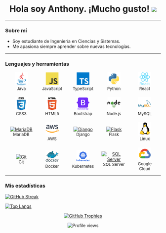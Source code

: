 <div id="badges" align="center">
  <img decoding="async" src="https://visitor-badge-reloaded.herokuapp.com/badge?page_id=anthony-97.anthony-97&color=00cf00" alt=""/>
</div>

<h1 align="center">
  Hola soy Anthony. ¡Mucho gusto!
  <img decoding="async" src="https://media.giphy.com/media/hvRJCLFzcasrR4ia7z/giphy.gif" width="30px"/>
</h1>

---

<div id="header" align="left">

<h3>Sobre mí</h3>
<ul>
  <li>Soy estudiante de Ingeniería en Ciencias y Sistemas.</li>
  <li>Me apasiona siempre aprender sobre nuevas tecnologías.</li>
</ul>

---

<h3>Lenguajes y herramientas</h3>

<div style="display: flex; flex-wrap: wrap; gap: 20px; justify-content: center; align-items: center;">

  <div style="text-align: center; width: 80px;">
    <a target="_blank" href="https://www.java.com/">
      <img src="https://raw.githubusercontent.com/devicons/devicon/master/icons/java/java-original.svg" alt="Java" width="42" height="42" />
    </a>
    <div style="font-size: 13px; word-wrap: break-word; word-break: break-word;">Java</div>
  </div>

  <div style="text-align: center; width: 80px;">
    <a target="_blank" href="https://developer.mozilla.org/en-US/docs/Web/JavaScript">
      <img src="https://raw.githubusercontent.com/devicons/devicon/master/icons/javascript/javascript-original.svg" alt="JavaScript" width="42" height="42" />
    </a>
    <div style="font-size: 13px; word-wrap: break-word; word-break: break-word;">JavaScript</div>
  </div>

  <div style="text-align: center; width: 80px;">
    <a target="_blank" href="https://www.typescriptlang.org/">
      <img src="https://raw.githubusercontent.com/devicons/devicon/master/icons/typescript/typescript-original.svg" alt="TypeScript" width="42" height="42" />
    </a>
    <div style="font-size: 13px; word-wrap: break-word; word-break: break-word;">TypeScript</div>
  </div>

  <div style="text-align: center; width: 80px;">
    <a target="_blank" href="https://www.python.org/">
      <img src="https://raw.githubusercontent.com/devicons/devicon/master/icons/python/python-original.svg" alt="Python" width="42" height="42" />
    </a>
    <div style="font-size: 13px; word-wrap: break-word; word-break: break-word;">Python</div>
  </div>

  <div style="text-align: center; width: 80px;">
    <a target="_blank" href="https://reactjs.org/">
      <img src="https://raw.githubusercontent.com/devicons/devicon/master/icons/react/react-original-wordmark.svg" alt="React" width="42" height="42" />
    </a>
    <div style="font-size: 13px; word-wrap: break-word; word-break: break-word;">React</div>
  </div>

  <div style="text-align: center; width: 80px;">
    <a target="_blank" href="https://developer.mozilla.org/en-US/docs/Web/CSS">
      <img src="https://raw.githubusercontent.com/devicons/devicon/master/icons/css3/css3-original-wordmark.svg" alt="CSS3" width="42" height="42" />
    </a>
    <div style="font-size: 13px; word-wrap: break-word; word-break: break-word;">CSS3</div>
  </div>

  <div style="text-align: center; width: 80px;">
    <a target="_blank" href="https://developer.mozilla.org/en-US/docs/Web/HTML">
      <img src="https://raw.githubusercontent.com/devicons/devicon/master/icons/html5/html5-original-wordmark.svg" alt="HTML5" width="42" height="42" />
    </a>
    <div style="font-size: 13px; word-wrap: break-word; word-break: break-word;">HTML5</div>
  </div>

  <div style="text-align: center; width: 80px;">
    <a target="_blank" href="https://getbootstrap.com/">
      <img src="https://raw.githubusercontent.com/devicons/devicon/master/icons/bootstrap/bootstrap-plain-wordmark.svg" alt="Bootstrap" width="42" height="42" />
    </a>
    <div style="font-size: 13px; word-wrap: break-word; word-break: break-word;">Bootstrap</div>
  </div>

  <div style="text-align: center; width: 80px;">
    <a target="_blank" href="https://nodejs.org/">
      <img src="https://raw.githubusercontent.com/devicons/devicon/master/icons/nodejs/nodejs-original-wordmark.svg" alt="Node.js" width="42" height="42" />
    </a>
    <div style="font-size: 13px; word-wrap: break-word; word-break: break-word;">Node.js</div>
  </div>

  <div style="text-align: center; width: 80px;">
    <a target="_blank" href="https://www.mysql.com/">
      <img src="https://raw.githubusercontent.com/devicons/devicon/master/icons/mysql/mysql-original-wordmark.svg" alt="MySQL" width="42" height="42" />
    </a>
    <div style="font-size: 13px; word-wrap: break-word; word-break: break-word;">MySQL</div>
  </div>

  <div style="text-align: center; width: 80px;">
    <a target="_blank" href="https://mariadb.org/">
      <img src="https://www.vectorlogo.zone/logos/mariadb/mariadb-icon.svg" alt="MariaDB" width="42" height="42" />
    </a>
    <div style="font-size: 13px; word-wrap: break-word; word-break: break-word;">MariaDB</div>
  </div>

  <div style="text-align: center; width: 80px;">
    <a target="_blank" href="https://aws.amazon.com/">
      <img src="https://raw.githubusercontent.com/devicons/devicon/master/icons/amazonwebservices/amazonwebservices-original-wordmark.svg" alt="AWS" width="42" height="42" />
    </a>
    <div style="font-size: 13px; word-wrap: break-word; word-break: break-word;">AWS</div>
  </div>

  <div style="text-align: center; width: 80px;">
    <a target="_blank" href="https://www.djangoproject.com/">
      <img src="https://cdn.worldvectorlogo.com/logos/django.svg" alt="Django" width="42" height="42" />
    </a>
    <div style="font-size: 13px; word-wrap: break-word; word-break: break-word;">Django</div>
  </div>

  <div style="text-align: center; width: 80px;">
    <a target="_blank" href="https://flask.palletsprojects.com/">
      <img src="https://cdn.jsdelivr.net/gh/devicons/devicon/icons/flask/flask-original.svg" alt="Flask" width="42" height="42" />
    </a>
    <div style="font-size: 13px; word-wrap: break-word; word-break: break-word;">Flask</div>
  </div>

  <div style="text-align: center; width: 80px;">
    <a target="_blank" href="https://www.linux.org/">
      <img src="https://raw.githubusercontent.com/devicons/devicon/master/icons/linux/linux-original.svg" alt="Linux" width="42" height="42" />
    </a>
    <div style="font-size: 13px; word-wrap: break-word; word-break: break-word;">Linux</div>
  </div>

  <div style="text-align: center; width: 80px;">
    <a target="_blank" href="https://git-scm.com/">
      <img src="https://www.vectorlogo.zone/logos/git-scm/git-scm-icon.svg" alt="Git" width="42" height="42" />
    </a>
    <div style="font-size: 13px; word-wrap: break-word; word-break: break-word;">Git</div>
  </div>

  <div style="text-align: center; width: 80px;">
    <a target="_blank" href="https://www.docker.com/">
      <img src="https://raw.githubusercontent.com/devicons/devicon/master/icons/docker/docker-original-wordmark.svg" alt="Docker" width="42" height="42" />
    </a>
    <div style="font-size: 13px; word-wrap: break-word; word-break: break-word;">Docker</div>
  </div>

  <div style="text-align: center; width: 80px;">
    <a target="_blank" href="https://kubernetes.io/">
      <img src="https://raw.githubusercontent.com/devicons/devicon/master/icons/kubernetes/kubernetes-plain-wordmark.svg" alt="Kubernetes" width="42" height="42" />
    </a>
    <div style="font-size: 13px; word-wrap: break-word; word-break: break-word;">Kubernetes</div>
  </div>

  <div style="text-align: center; width: 80px;">
    <a target="_blank" href="https://www.microsoft.com/en-us/sql-server/">
      <img src="https://www.svgrepo.com/show/303229/microsoft-sql-server-logo.svg" alt="SQL Server" width="42" height="42" />
    </a>
    <div style="font-size: 13px; word-wrap: break-word; word-break: break-word;">SQL Server</div>
  </div>

  <div style="text-align: center; width: 80px;">
    <a target="_blank" href="https://cloud.google.com/">
      <img src="https://raw.githubusercontent.com/devicons/devicon/master/icons/googlecloud/googlecloud-original.svg" alt="Google Cloud" width="42" height="42" />
    </a>
    <div style="font-size: 13px; word-wrap: break-word; word-break: break-word;">Google Cloud</div>
  </div>

</div>

---

<h3>Mis estadísticas</h3>

<!--GitHub Streak -->
<p>
  <a href="http://github-readme-streak-stats.herokuapp.com?user=anthony-97&theme=dark&background=000000">
    <img src="http://github-readme-streak-stats.herokuapp.com?user=anthony-97&theme=dark&background=000000" alt="GitHub Streak" />
  </a>
</p>

<!--Lenguajes más usados -->
<p>
  <a href="https://github.com/anuraghazra/github-readme-stats">
    <img src="https://github-readme-stats.vercel.app/api/top-langs/?username=anthony-97&layout=compact&theme=vision-friendly-dark" alt="Top Langs" />
  </a>
</p>

<!--GitHub Trophies-->
<p align="center">
  <a href="https://github.com/ryo-ma/github-profile-trophy">
    <img src="https://github-profile-trophy.vercel.app/?username=anthony-97&theme=onedark&row=1&margin-w=15&no-frame=true" alt="GitHub Trophies" />
  </a>
</p>

<!--Contador de visitas-->
<p align="center">
  <img src="https://komarev.com/ghpvc/?username=anthony-97&label=Profile%20views&color=0e75b6&style=flat" alt="Profile views" />
</p>